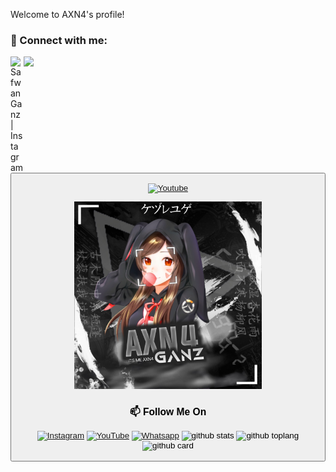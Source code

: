 
  Welcome to AXN4's profile!
### 🤝 Connect with me:

<a href="https://instagram.com/_axn4._"><img align="left" src="https://raw.githubusercontent.com/yushi1007/yushi1007/main/images/instagram.svg" alt="SafwanGanz | Instagram" width="21px"/></a>
  <img src="https://media.giphy.com/media/hvRJCLFzcasrR4ia7z/giphy.gif" width="28">
</h3>
<button> 

<!-- Social icons section -->
<p align="center">
  <a href="https://youtube.com/channel/"><img width="32px" alt="Youtube" title="Youtube" src="https://i.imgur.com/qiXu7b2.png"/></a>
</a>
</p>
<div align="center">
  <img border-radius: 15px src="AXN4.jpg" width="300" height="300"/>
  <p align="center">


### 📫 Follow Me On
<a href="https://www.instagram.com/_axn4._" target="_blank"><img src="https://img.shields.io/badge/Instagram-%23E4405F.svg?&style=flat-square&logo=instagram&logoColor=white" alt="Instagram"></a>
<a href="https://youtube.com/channel/" target="_blank"><img src="https://img.shields.io/badge/YouTube-%231877F2.svg?&style=flat-square&logo=YouTube&logoColor=white" alt="YouTube"></a>
<a href="https://wa.me/918590451659" target="_blank"><img src="https://img.shields.io/badge/Whatsapp-%808080.svg?&style=flat-square&logo=Whatsapp&logoColor=white" alt="Whatsapp"></a>
![github stats](https://github-readme-stats.vercel.app/api?username=AXN4&show_icons=true&theme=radical)
![github toplang](https://github-readme-stats.vercel.app/api/top-langs/?username=AXN4&layout=compact&theme=nightowl)
![github card](https://github-readme-stats.vercel.app/api/pin/?username=AXN4&repo=Alien-Alfa&heme=dark)
